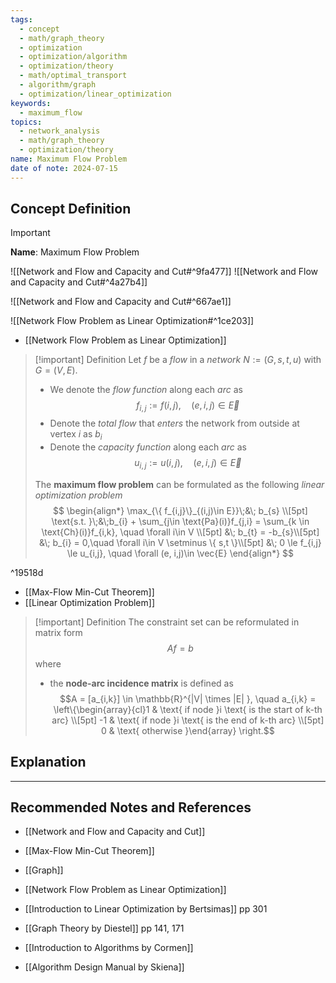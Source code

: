```yaml
---
tags:
  - concept
  - math/graph_theory
  - optimization
  - optimization/algorithm
  - optimization/theory
  - math/optimal_transport
  - algorithm/graph
  - optimization/linear_optimization
keywords:
  - maximum_flow
topics:
  - network_analysis
  - math/graph_theory
  - optimization/theory
name: Maximum Flow Problem
date of note: 2024-07-15
---
```


## Concept Definition

>[!important]
>**Name**: Maximum Flow Problem

![[Network and Flow and Capacity and Cut#^9fa477]]
![[Network and Flow and Capacity and Cut#^4a27b4]]

![[Network and Flow and Capacity and Cut#^667ae1]]

![[Network Flow Problem as Linear Optimization#^1ce203]]

- [[Network Flow Problem as Linear Optimization]]

>[!important] Definition
>Let $f$ be a *flow* in a *network* $N := (G, s,t, u)$ with $G = (V, E)$. 
>- We denote the *flow function* along each *arc* as $$f_{i,j} := f(i,j), \quad (e, i,j)\in \vec{E}$$
>- Denote the *total flow* that *enters* the network from outside at vertex $i$ as $b_{i}$
>- Denote the *capacity function* along each *arc* as $$u_{i,j} := u(i, j), \quad (e, i,j)\in \vec{E}$$
>  
>The **maximum flow problem** can be formulated as the following *linear optimization problem* 
>$$
>\begin{align*}
> \max_{\{ f_{i,j}\}_{(i,j)\in E}}\;&\; b_{s} \\[5pt]
> \text{s.t. }\;&\;b_{i} + \sum_{j\in \text{Pa}(i)}f_{j,i} = \sum_{k \in \text{Ch}(i)}f_{i,k}, \quad \forall i\in V \\[5pt]
> &\; b_{t} = -b_{s}\\[5pt]
> &\; b_{i} = 0,\quad \forall i\in V \setminus \{ s,t \}\\[5pt]
> &\; 0  \le f_{i,j} \le u_{i,j}, \quad \forall (e, i,j)\in \vec{E}
>\end{align*}
>$$ 

^19518d

- [[Max-Flow Min-Cut Theorem]]
- [[Linear Optimization Problem]]

>[!important] Definition
>The constraint set can be reformulated in matrix form
>$$
>A f = b
>$$
>where 
>- the **node-arc incidence matrix** is defined as $$A = [a_{i,k}] \in \mathbb{R}^{|V| \times |E| }, \quad a_{i,k} = \left\{\begin{array}{cl}1 & \text{ if node }i \text{ is the start of k-th  arc} \\[5pt] -1 & \text{ if node }i \text{ is the end of k-th  arc} \\[5pt] 0 & \text{ otherwise }\end{array} \right.$$


## Explanation





-----------
##  Recommended Notes and References


- [[Network and Flow and Capacity and Cut]]
- [[Max-Flow Min-Cut Theorem]]
- [[Graph]]

- [[Network Flow Problem as Linear Optimization]]



- [[Introduction to Linear Optimization by Bertsimas]] pp 301
- [[Graph Theory by Diestel]] pp 141, 171
- [[Introduction to Algorithms by Cormen]]
- [[Algorithm Design Manual by Skiena]]
